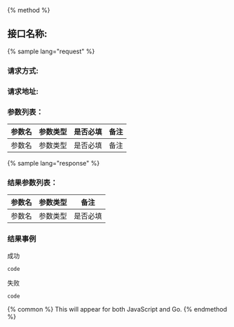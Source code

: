 {% method %}
## 接口名称:
{% sample lang="request" %}
### 请求方式:
### 请求地址:
### 参数列表：

| 参数名 | 参数类型 | 是否必填 | 备注 |
| --- | --- | --- | --- |
| 参数名 | 参数类型 | 是否必填 | 备注 |

{% sample lang="response" %}
### 结果参数列表：

| 参数名 | 参数类型 | 备注 |
| --- | --- | --- |
| 参数名 | 参数类型 | 是否必填 | 备注 |



### 结果事例
成功 
```
code
```
失败
```
code
```

{% common %}
This will appear for both JavaScript and Go.
{% endmethod %}